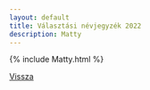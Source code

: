 ```yaml
---
layout: default
title: Választási névjegyzék 2022
description: Matty
---
```


{% include Matty.html %}

[Vissza](./)